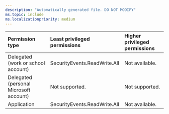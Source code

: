 ```yaml
---
description: "Automatically generated file. DO NOT MODIFY"
ms.topic: include
ms.localizationpriority: medium
---
```


|Permission type|Least privileged permissions|Higher privileged permissions|
|:---|:---|:---|
|Delegated (work or school account)|SecurityEvents.ReadWrite.All|Not available.|
|Delegated (personal Microsoft account)|Not supported.|Not supported.|
|Application|SecurityEvents.ReadWrite.All|Not available.|

